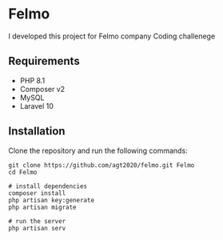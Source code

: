 # Felmo
I developed this project for Felmo company Coding challenege

## Requirements
- PHP 8.1
- Composer v2
- MySQL
- Laravel 10

## Installation
Clone the repository and run the following commands:
```shell
git clone https://github.com/agt2020/felmo.git Felmo
cd Felmo

# install dependencies
composer install
php artisan key:generate
php artisan migrate

# run the server
php artisan serv
```
